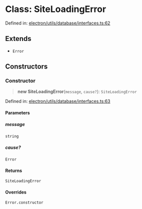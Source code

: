 # Class: SiteLoadingError

Defined in: [electron/utils/database/interfaces.ts:62](https://github.com/Nick2bad4u/Uptime-Watcher/blob/2a45eeb1723f8f7089001af2c92aa07d82dfe7e4/electron/utils/database/interfaces.ts#L62)

## Extends

- `Error`

## Constructors

### Constructor

> **new SiteLoadingError**(`message`, `cause?`): `SiteLoadingError`

Defined in: [electron/utils/database/interfaces.ts:63](https://github.com/Nick2bad4u/Uptime-Watcher/blob/2a45eeb1723f8f7089001af2c92aa07d82dfe7e4/electron/utils/database/interfaces.ts#L63)

#### Parameters

##### message

`string`

##### cause?

`Error`

#### Returns

`SiteLoadingError`

#### Overrides

`Error.constructor`
